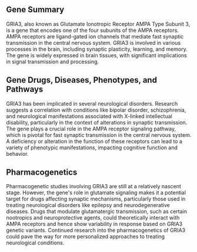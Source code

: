 ## Gene Summary
GRIA3, also known as Glutamate Ionotropic Receptor AMPA Type Subunit 3, is a gene that encodes one of the four subunits of the AMPA receptors. AMPA receptors are ligand-gated ion channels that mediate fast synaptic transmission in the central nervous system. GRIA3 is involved in various processes in the brain, including synaptic plasticity, learning, and memory. The gene is widely expressed in brain tissues, with significant implications in signal transmission and processing.

## Gene Drugs, Diseases, Phenotypes, and Pathways
GRIA3 has been implicated in several neurological disorders. Research suggests a correlation with conditions like bipolar disorder, schizophrenia, and neurological manifestations associated with X-linked intellectual disability, particularly in the context of alterations in synaptic transmission. The gene plays a crucial role in the AMPA receptor signaling pathway, which is pivotal for fast synaptic transmission in the central nervous system. A deficiency or alteration in the function of these receptors can lead to a variety of phenotypic manifestations, impacting cognitive function and behavior.

## Pharmacogenetics
Pharmacogenetic studies involving GRIA3 are still at a relatively nascent stage. However, the gene's role in glutamate signaling makes it a potential target for drugs affecting synaptic mechanisms, particularly those used in treating neurological disorders like epilepsy and neurodegenerative diseases. Drugs that modulate glutamatergic transmission, such as certain nootropics and neuroprotective agents, could theoretically interact with AMPA receptors and hence show variability in response based on GRIA3 genetic variants. Continued research into the pharmacogenetics of GRIA3 could pave the way for more personalized approaches to treating neurological conditions.